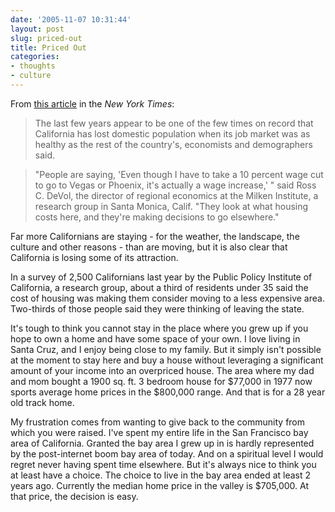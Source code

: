```yaml
---
date: '2005-11-07 10:31:44'
layout: post
slug: priced-out
title: Priced Out
categories:
- thoughts
- culture
---
```


From [this article](http://www.nytimes.com/2005/11/07/business/07move.html?ex=1289019600&en=cd17bfe5de52e681&ei=5088&partner=rssnyt&emc=rss) in the _New York Times_:

> The last few years appear to be one of the few times on record that California has lost domestic population when its job market was as healthy as the rest of the country's, economists and demographers said.

> "People are saying, 'Even though I have to take a 10 percent wage cut to go to Vegas or Phoenix, it's actually a wage increase,' " said Ross C. DeVol, the director of regional economics at the Milken Institute, a research group in Santa Monica, Calif. "They look at what housing costs here, and they're making decisions to go elsewhere."

Far more Californians are staying - for the weather, the landscape, the culture and other reasons - than are moving, but it is also clear that California is losing some of its attraction.

In a survey of 2,500 Californians last year by the Public Policy Institute of California, a research group, about a third of residents under 35 said the cost of housing was making them consider moving to a less expensive area. Two-thirds of those people said they were thinking of leaving the state.

It's tough to think you cannot stay in the place where you grew up if you hope to own a home and have some space of your own. I love living in Santa Cruz, and I enjoy being close to my family. But it simply isn't possible at the moment to stay here and buy a house without leveraging a significant amount of your income into an overpriced house. The area where my dad and mom bought a 1900 sq. ft. 3 bedroom house for $77,000 in 1977 now sports average home prices in the $800,000 range. And that is for a 28 year old track home.

My frustration comes from wanting to give back to the community from which you were raised. I've spent my entire life in the San Francisco bay area of California. Granted the bay area I grew up in is hardly represented by the post-internet boom bay area of today. And on a spiritual level I would regret never having spent time elsewhere. But it's always nice to think you at least have a choice. The choice to live in the bay area ended at least 2 years ago. Currently the median home price in the valley is $705,000. At that price, the decision is easy.
 